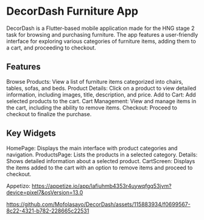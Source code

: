 # DecorDash Furniture App

DecorDash is a Flutter-based mobile application made for the HNG stage 2 task for browsing and purchasing furniture. The app features a user-friendly interface for exploring various categories of furniture items, adding them to a cart, and proceeding to checkout.

## Features

Browse Products: View a list of furniture items categorized into chairs, tables, sofas, and beds.
Product Details: Click on a product to view detailed information, including images, title, description, and price.
Add to Cart: Add selected products to the cart.
Cart Management: View and manage items in the cart, including the ability to remove items.
Checkout: Proceed to checkout to finalize the purchase.

## Key Widgets


HomePage: Displays the main interface with product categories and navigation.
ProductsPage: Lists the products in a selected category.
Details: Shows detailed information about a selected product.
CartScreen: Displays the items added to the cart with an option to remove items and proceed to checkout.

Appetizo: https://appetize.io/app/lafiuhmb4353r4uywqfgq53jvm?device=pixel7&osVersion=13.0



https://github.com/Mofolasayo/DecorDash/assets/115883934/f0699567-8c22-4321-b782-228665c22531
